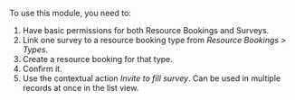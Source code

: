To use this module, you need to:

1.  Have basic permissions for both Resource Bookings and Surveys.
2.  Link one survey to a resource booking type from *Resource Bookings
    \> Types*.
3.  Create a resource booking for that type.
4.  Confirm it.
5.  Use the contextual action *Invite to fill survey*. Can be used in
    multiple records at once in the list view.
